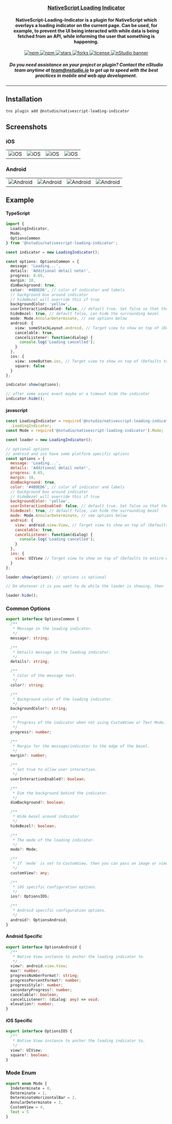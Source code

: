 <a align="center" href="https://www.npmjs.com/package/@nstudio/nativescript-loading-indicator">
    <h3 align="center">NativeScript Loading Indicator</h3>
</a>
<h4 align="center">
NativeScript-Loading-Indicator is a plugin for NativeScript which overlays a loading indicator on the current page. Can be used, for example, to prevent the UI being interacted with while data is being fetched from an API, while informing the user that something is happening.
</h4>

<p align="center">
    <a href="https://www.npmjs.com/package/@nstudio/nativescript-loading-indicator">
        <img src="https://img.shields.io/npm/v/@nstudio/nativescript-loading-indicator.svg" alt="npm">
    </a>
    <a href="https://www.npmjs.com/package/@nstudio/nativescript-loading-indicator">
        <img src="https://img.shields.io/npm/dt/@nstudio/nativescript-loading-indicator.svg?label=npm%20downloads" alt="npm">
    </a>
    <a href="https://github.com/nstudio/nativescript-loading-indicator/stargazers">
        <img src="https://img.shields.io/github/stars/nstudio/nativescript-loading-indicator.svg" alt="stars">
    </a>
     <a href="https://github.com/nstudio/nativescript-loading-indicator/network">
        <img src="https://img.shields.io/github/forks/nstudio/nativescript-loading-indicator.svg" alt="forks">
    </a>
    <a href="https://github.com/nstudio/nativescript-loading-indicator/blob/master/LICENSE">
        <img src="https://img.shields.io/github/license/nstudio/nativescript-loading-indicator.svg" alt="license">
    </a>
    <a href="http://nstudio.io">
      <img src="https://github.com/nstudio/media/blob/master/images/nstudio-banner.png?raw=true" alt="nStudio banner">
    </a>
    <h5 align="center">Do you need assistance on your project or plugin? Contact the nStudio team anytime at <a href="mailto:team@nstudio.io">team@nstudio.io</a> to get up to speed with the best practices in mobile and web app development.
    </h5>
</p>

---

## Installation

```bash
tns plugin add @nstudio/nativescript-loading-indicator
```

## Screenshots

### iOS

<p align="center">

|                                                                       |                                                                       |                                                                       |                                                                       |
| --------------------------------------------------------------------- | --------------------------------------------------------------------- | --------------------------------------------------------------------- | --------------------------------------------------------------------- |
| <img src="./screenshots/ios/1.png" style="max-width:200px" alt="iOS"> | <img src="./screenshots/ios/2.png" style="max-width:200px" alt="iOS"> | <img src="./screenshots/ios/3.png" style="max-width:200px" alt="iOS"> | <img src="./screenshots/ios/4.png" style="max-width:200px" alt="iOS"> |

  <!-- <img src="./screenshots/ios/1.png" style="max-width:200px" alt="iOS Example 1">
  <img src="./screenshots/ios/2.png" style="max-width:200px" alt="iOS Example 2">
  <img src="./screenshots/ios/3.png" style="max-width:200px" alt="iOS Example 3">
  <img src="./screenshots/ios/4.png" style="max-width:200px" alt="iOS Example 4"> -->

</p>

### Android

<p align="center">

|                                                                               |                                                                               |                                                                               |                                                                               |
| ----------------------------------------------------------------------------- | ----------------------------------------------------------------------------- | ----------------------------------------------------------------------------- | ----------------------------------------------------------------------------- |
| <img src="./screenshots/android/1.png" style="max-width:200px" alt="Android"> | <img src="./screenshots/android/2.png" style="max-width:200px" alt="Android"> | <img src="./screenshots/android/3.png" style="max-width:200px" alt="Android"> | <img src="./screenshots/android/4.png" style="max-width:200px" alt="Android"> |

</p>

## Example

#### TypeScript

```typescript
import {
  LoadingIndicator,
  Mode,
  OptionsCommon
} from '@nstudio/nativescript-loading-indicator';

const indicator = new LoadingIndicator();

const options: OptionsCommon = {
  message: 'Loading...',
  details: 'Additional detail note!',
  progress: 0.65,
  margin: 10,
  dimBackground: true,
  color: '#4B9ED6', // color of indicator and labels
  // background box around indicator
  // hideBezel will override this if true
  backgroundColor: 'yellow',
  userInteractionEnabled: false, // default true. Set false so that the touches will fall through it.
  hideBezel: true, // default false, can hide the surrounding bezel
  mode: Mode.AnnularDeterminate, // see options below
  android: {
    view: someStackLayout.android, // Target view to show on top of (Defaults to entire window)
    cancelable: true,
    cancelListener: function(dialog) {
      console.log('Loading cancelled');
    }
  },
  ios: {
    view: someButton.ios, // Target view to show on top of (Defaults to entire window)
    square: false
  }
};

indicator.show(options);

// after some async event maybe or a timeout hide the indicator
indicator.hide();
```

#### javascript

```js
const LoadingIndicator = require('@nstudio/nativescript-loading-indicator')
  .LoadingIndicator;
const Mode = require('@nstudio/nativescript-loading-indicator').Mode;

const loader = new LoadingIndicator();

// optional options
// android and ios have some platform specific options
const options = {
  message: 'Loading...',
  details: 'Additional detail note!',
  progress: 0.65,
  margin: 10,
  dimBackground: true,
  color: '#4B9ED6', // color of indicator and labels
  // background box around indicator
  // hideBezel will override this if true
  backgroundColor: 'yellow',
  userInteractionEnabled: false, // default true. Set false so that the touches will fall through it.
  hideBezel: true, // default false, can hide the surrounding bezel
  mode: Mode.AnnularDeterminate, // see options below
  android: {
    view: android.view.View, // Target view to show on top of (Defaults to entire window)
    cancelable: true,
    cancelListener: function(dialog) {
      console.log('Loading cancelled');
    }
  },
  ios: {
    view: UIView // Target view to show on top of (Defaults to entire window)
  }
};

loader.show(options); // options is optional

// Do whatever it is you want to do while the loader is showing, then

loader.hide();
```

### Common Options

```typescript
export interface OptionsCommon {
  /**
   * Message in the loading indicator.
   */
  message?: string;

  /**
   * Details message in the loading indicator.
   */
  details?: string;

  /**
   * Color of the message text.
   */
  color?: string;

  /**
   * Background color of the loading indicator.
   */
  backgroundColor?: string;

  /**
   * Progress of the indicator when not using CustomView or Text Mode.
   */
  progress?: number;

  /**
   * Margin for the message/indicator to the edge of the bezel.
   */
  margin?: number;

  /**
   * Set true to allow user interaction.
   */
  userInteractionEnabled?: boolean;

  /**
   * Dim the background behind the indicator.
   */
  dimBackground?: boolean;

  /**
   * Hide bezel around indicator
   */
  hideBezel?: boolean;

  /**
   * The mode of the loading indicator.
   */
  mode?: Mode;

  /**
   * If `mode` is set to CustomView, then you can pass an image or view to show in the loading indicator.
   */
  customView?: any;

  /**
   * iOS specific configuration options.
   */
  ios?: OptionsIOS;

  /**
   * Android specific configuration options.
   */
  android?: OptionsAndroid;
}
```

#### Android Specific

```typescript
export interface OptionsAndroid {
  /**
   * Native View instance to anchor the loading indicator to.
   */
  view?: android.view.View;
  max?: number;
  progressNumberFormat?: string;
  progressPercentFormat?: number;
  progressStyle?: number;
  secondaryProgress?: number;
  cancelable?: boolean;
  cancelListener?: (dialog: any) => void;
  elevation?: number;
}
```

#### iOS Specific

```typescript
export interface OptionsIOS {
  /**
   * Native View instance to anchor the loading indicator to.
   */
  view?: UIView;
  square?: boolean;
}
```

### Mode Enum

```typescript
export enum Mode {
  Indeterminate = 0,
  Determinate = 1,
  DeterminateHorizontalBar = 2,
  AnnularDeterminate = 3,
  CustomView = 4,
  Text = 5
}
```
